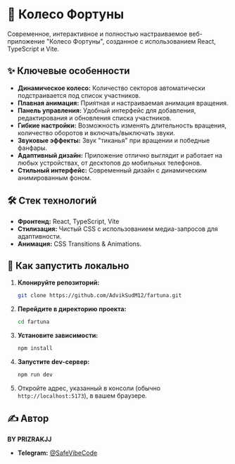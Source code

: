 # 🎡 Колесо Фортуны

Современное, интерактивное и полностью настраиваемое веб-приложение "Колесо Фортуны", созданное с использованием React, TypeScript и Vite.

## ✨ Ключевые особенности

- **Динамическое колесо:** Количество секторов автоматически подстраивается под список участников.
- **Плавная анимация:** Приятная и настраиваемая анимация вращения.
- **Панель управления:** Удобный интерфейс для добавления, редактирования и обновления списка участников.
- **Гибкие настройки:** Возможность изменять длительность вращения, количество оборотов и включать/выключать звуки.
- **Звуковые эффекты:** Звук "тиканья" при вращении и победные фанфары.
- **Адаптивный дизайн:** Приложение отлично выглядит и работает на любых устройствах, от десктопов до мобильных телефонов.
- **Стильный интерфейс:** Современный дизайн с динамическим анимированным фоном.

## 🛠️ Стек технологий

- **Фронтенд:** React, TypeScript, Vite
- **Стилизация:** Чистый CSS с использованием медиа-запросов для адаптивности.
- **Анимация:** CSS Transitions & Animations.

## 🚀 Как запустить локально

1. **Клонируйте репозиторий:**
   ```bash
   git clone https://github.com/AdvikSudM12/fartuna.git
   ```
2. **Перейдите в директорию проекта:**
   ```bash
   cd fartuna
   ```
3. **Установите зависимости:**
   ```bash
   npm install
   ```
4. **Запустите dev-сервер:**
   ```bash
   npm run dev
   ```
5. Откройте адрес, указанный в консоли (обычно `http://localhost:5173`), в вашем браузере.

## ✍️ Автор

**BY PRIZRAKJJ**
- **Telegram:** [@SafeVibeCode](https://t.me/SafeVibeCode) 

